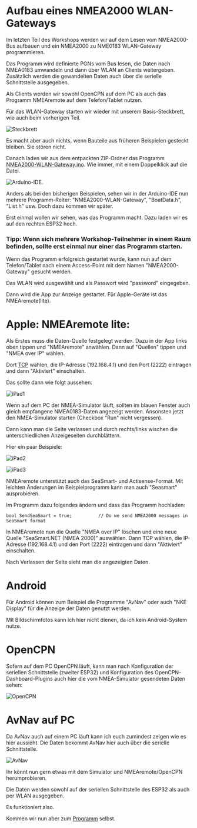 # Aufbau eines NMEA2000 WLAN-Gateways

Im letzten Teil des Workshops werden wir auf dem Lesen vom NMEA2000-Bus aufbauen und ein NMEA2000 zu NME0183 WLAN-Gateway programmieren.

Das Programm wird definierte PGNs vom Bus lesen, die Daten nach NMEA0183 umwandeln und dann über WLAN an Clients weitergeben. Zusätzlich werden die gewandelten Daten auch über die serielle Schnittstelle ausgegeben.

Als Clients werden wir sowohl OpenCPN auf dem PC als auch das Programm NMEAremote auf dem Telefon/Tablet nutzen.

Für das WLAN-Gateway starten wir wieder mit unserem Basis-Steckbrett, wie auch beim vorherigen Teil.

![Steckbrett](https://github.com/AK-Homberger/NMEA2000-Workshop/blob/main/Bilder/NMEA2000-Basis_Steckplatine.png)

Es macht aber auch nichts, wenn Bauteile aus früheren Beispielen gesteckt bleiben. Sie stören nicht.

Danach laden wir aus dem entpackten ZIP-Ordner das Programm [NMEA2000-WLAN-Gateway.ino](https://github.com/AK-Homberger/NMEA2000-Workshop/blob/main/Software/NMEA2000-WLAN-Gateway/NMEA2000-WLAN-Gateway.ino). Wie immer, mit einem Doppelklick auf die Datei.

![Arduino-IDE](https://github.com/AK-Homberger/NMEA2000-Workshop/blob/main/Bilder/Arduino-IDE-GW.png).

Anders als bei den bisherigen Beispielen, sehen wir in der Arduino-IDE nun mehrere Programm-Reiter: "NMEA2000-WLAN-Gateway", "BoatData.h", "List.h" usw. Doch dazu kommen wir später.

Erst einmal wollen wir sehen, was das Programm macht. Dazu laden wir es auf den rechten ESP32 hoch.

### Tipp: Wenn sich mehrere Workshop-Teilnehmer in einem Raum befinden, sollte erst einmal nur einer das Programm starten.

Wenn das Programm erfolgreich gestartet wurde, kann nun auf dem Telefon/Tablet nach einem Access-Point mit dem Namen "NMEA2000-Gateway" gesucht werden.

Das WLAN wird ausgewählt und als Passwort wird "password" eingegeben.

Dann wird die App zur Anzeige gestartet. Für Apple-Geräte ist das NMEAremote(lite). 

# Apple: NMEAremote lite:

Als Erstes muss die Daten-Quelle festgelegt werden. Dazu in der App links oben tippen und "NMEAremote" anwählen. Dann auf "Quellen" tippen und "NMEA over IP" wählen.

Dort [TCP](https://de.wikipedia.org/wiki/Transmission_Control_Protocol) wählen, die IP-Adresse (192.168.4.1) und den Port (2222) eintragen und dann "Aktiviert" einschalten.

Das sollte dann wie folgt aussehen:

![iPad1](https://github.com/AK-Homberger/NMEA2000-Workshop/blob/main/Bilder/IMG_0937.PNG)

Wenn auf dem PC der NMEA-Simulator läuft, sollten im blauen Fenster auch gleich empfangene NMEA0183-Daten angezeigt werden. Ansonsten jetzt den NMEA-Simulator starten (Checkbox "Run" nicht vergessen).

Dann kann man die Seite verlassen und durch rechts/links wischen die unterschiedlichen Anzeigeseiten durchblättern.

Hier ein paar Beispiele:

![iPad2](https://github.com/AK-Homberger/NMEA2000-Workshop/blob/main/Bilder/IMG_0938.PNG)

![iPad3](https://github.com/AK-Homberger/NMEA2000-Workshop/blob/main/Bilder/IMG_0939.PNG)

NMEAremote unterstützt auch das SeaSmart- und Actisense-Format. Mit leichten Änderungen im Beispielprogramm kann man auch "Seasmart" ausprobieren. 

Im Programm dazu folgendes ändern und dass das Programm hochladen:

```
bool SendSeaSmart = true;          // Do we send NMEA2000 messages in SeaSmart format
```

In NMEAremote nun die Quelle "NMEA over IP" löschen und eine neue Quelle "SeaSmart.NET (NMEA 2000)" auswählen. Dann TCP wählen, die IP-Adresse (192.168.4.1) und den Port (2222) eintragen und dann "Aktiviert" einschalten.

Nach Verlassen der Seite sieht man die angezeigten Daten. 

# Android

Für Android können zum Beispiel die Programme "AvNav" oder auch "NKE Display" für die Anzeige der Daten genutzt werden.

Mit Bildschirmfotos kann ich hier nicht dienen, da ich kein Android-System nutze.


# OpenCPN
Sofern auf dem PC OpenCPN läuft, kann man nach Konfiguration der seriellen Schnittstelle (zweiter ESP32) und Konfiguration des OpenCPN-Dashboard-Plugins auch hier die vom NMEA-Simulator gesendeten Daten sehen:

![OpenCPN](https://github.com/AK-Homberger/NMEA2000-Workshop/blob/main/Bilder/OpenCPN.png)

# AvNav auf PC
Da AvNav auch auf einem PC läuft kann ich euch zumindest zeigen wie es hier aussieht. Die Daten bekommt AvNav hier auch über die serielle Schnittstelle.

![AvNav](https://github.com/AK-Homberger/NMEA2000-Workshop/blob/main/Bilder/AvNav.png)

Ihr könnt nun gern etwas mit dem Simulator und NMEAremote/OpenCPN herumprobieren.

Die Daten werden sowohl auf der seriellen Schnittstelle des ESP32 als auch per WLAN ausgegeben.

Es funktioniert also. 

Kommen wir nun aber zum [Programm](https://github.com/AK-Homberger/NMEA2000-Workshop/blob/main/Docs/WLAN-GW2.md) selbst.

